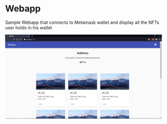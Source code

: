 # Webapp
Sample Webapp that connects to Metamask wallet and display all the NFTs user holds in his wallet

![Image of Output](./images/output.png)
